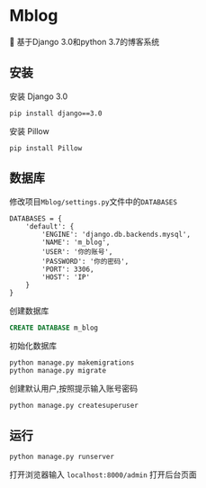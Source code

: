 # Mblog
🍺 基于Django 3.0和python 3.7的博客系统

## 安装
安装 Django 3.0

```
pip install django==3.0
```
安装 Pillow 
```
pip install Pillow
```

## 数据库
修改项目`Mblog/settings.py`文件中的`DATABASES`
```
DATABASES = {
    'default': {
        'ENGINE': 'django.db.backends.mysql',
        'NAME': 'm_blog',
        'USER': '你的账号',
        'PASSWORD': '你的密码',
        'PORT': 3306,
        'HOST': 'IP'
    }
}
```
创建数据库
```sql
CREATE DATABASE m_blog
```

初始化数据库
```shell script
python manage.py makemigrations
python manage.py migrate
```

创建默认用户,按照提示输入账号密码
```shell script
python manage.py createsuperuser
```

## 运行
```shell script
python manage.py runserver
```
打开浏览器输入 `localhost:8000/admin` 打开后台页面
